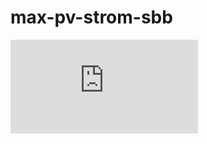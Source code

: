 # max-pv-strom-sbb
![alt text](https://raw.githubusercontent.com/magnetilo/max-pv-strom-sbb/master/project-overview.pdf)
